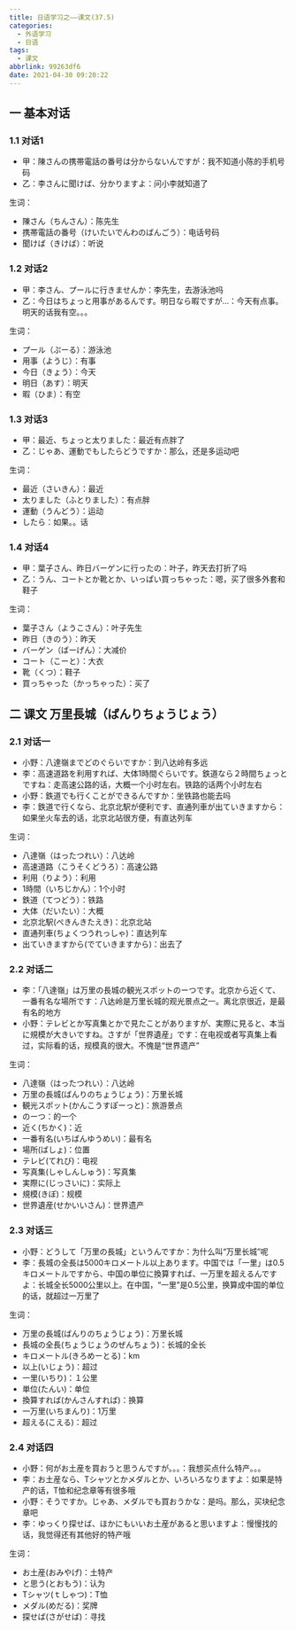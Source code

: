 ```yaml
---
title: 日语学习之——课文(37.5)
categories:
  - 外语学习
  - 日语
tags:
  - 课文
abbrlink: 99263df6
date: 2021-04-30 09:20:22
---
```

## 一 基本对话

### 1.1 对话1

* 甲：陳さんの携帯電話の番号は分からないんですが：我不知道小陈的手机号码
* 乙：李さんに聞けば、分かりますよ：问小李就知道了

<!--more-->

生词：

* 陳さん（ちんさん）：陈先生
* 携帯電話の番号（けいたいでんわのばんごう）：电话号码
* 聞けば（きけば）：听说

### 1.2 对话2

* 甲：李さん、プールに行きませんか：李先生，去游泳池吗
* 乙：今日はちょっと用事があるんです。明日なら暇ですが...：今天有点事。明天的话我有空。。。

生词：

* プール（ぷーる）：游泳池
* 用事（ようじ）：有事
* 今日（きょう）：今天
* 明日（あす）：明天
* 暇（ひま）：有空

### 1.3 对话3

* 甲：最近、ちょっと太りました：最近有点胖了
* 乙：じゃあ、運動でもしたらどうですか：那么，还是多运动吧

生词：

* 最近（さいきん）：最近
* 太りました（ふとりました）：有点胖
* 運動（うんどう）：运动
* したら：如果。。话

### 1.4 对话4

* 甲：葉子さん、昨日バーゲンに行ったの：叶子，昨天去打折了吗
* 乙：うん、コートとか靴とか、いっぱい買っちゃった：嗯，买了很多外套和鞋子

生词：

* 葉子さん（ようこさん）：叶子先生
* 昨日（きのう）：昨天
* バーゲン（ばーげん）：大减价
* コート（こーと）：大衣
* 靴（くつ）：鞋子
* 買っちゃった（かっちゃった）：买了

## 二 课文  万里長城（ばんりちょうじょう）

### 2.1 对话一

* 小野：八達嶺までどのぐらいですか：到八达岭有多远
* 李：高速道路を利用すれば、大体1時間ぐらいです。鉄道なら２時間ちょっとですね：走高速公路的话，大概一个小时左右。铁路的话两个小时左右
* 小野：鉄道でも行くことができるんですか：坐铁路也能去吗
* 李：鉄道で行くなら、北京北駅が便利です、直通列車が出ていきますから：如果坐火车去的话，北京北站很方便，有直达列车

生词：

* 八達嶺（はったつれい）：八达岭
* 高速道路（こうそくどうろ）：高速公路
* 利用（りよう）：利用
* 1時間（いちじかん）：1个小时
* 鉄道（てつどう）：铁路
* 大体（だいたい）：大概
* 北京北駅(ぺきんきたえき)：北京北站
* 直通列車(ちょくつうれっしゃ)：直达列车
* 出ていきますから(でていきますから)：出去了

### 2.2 对话二

* 李：「八達嶺」は万里の長城の観光スポットのーつです。北京から近くて、一番有名な場所です：八达岭是万里长城的观光景点之一。离北京很近，是最有名的地方
* 小野：テレビとか写真集とかで見たことがありますが、実際に見ると、本当に規模が大きいですね。さすが「世界遺産」です：在电视或者写真集上看过，实际看的话，规模真的很大。不愧是“世界遗产”

生词：

* 八達嶺（はったつれい）：八达岭
* 万里の長城(ばんりのちょうじょう)：万里长城
* 観光スポット(かんこうすぽーっと)：旅游景点
* のーつ：的一个
* 近く(ちかく)：近
* 一番有名(いちばんゆうめい)：最有名
* 場所(ばしょ)：位置
* テレビ(てれび)：电视
* 写真集(しゃしんしゅう)：写真集
* 実際に(じっさいに)：实际上
* 規模(きぼ)：规模
* 世界遺産(せかいいさん)：世界遗产

### 2.3 对话三

* 小野：どうして「万里の長城」というんですか：为什么叫“万里长城”呢
* 李：長城の全長は5000キロメートル以上あります。中国では「一里」は0.5キロメートルですから、中国の単位に換算すれば、一万里を超えるんですよ：长城全长5000公里以上。在中国，“一里”是0.5公里，换算成中国的单位的话，就超过一万里了

生词：

* 万里の長城(ばんりのちょうじょう)：万里长城
* 長城の全長(ちょうじょうのぜんちょう)：长城的全长
* キロメートル(きろめーとる)：km
* 以上(いじょう)：超过
* 一里(いちり)：１公里
* 単位(たんい)：单位
* 換算すれば(かんさんすれば)：换算
* 一万里(いちまんり)：1万里
* 超える(こえる)：超过

### 2.4 对话四

* 小野：何がお土産を買おうと思うんですが。。。：我想买点什么特产。。。
* 李：お土産なら、Tシャツとかメダルとか、いろいろなりますよ：如果是特产的话，T恤和纪念章等有很多哦
* 小野：そうですか。じゃあ、メダルでも買おうかな：是吗。那么，买块纪念章吧
* 李：ゆっくり探せば、ほかにもいいお土産があると思いますよ：慢慢找的话，我觉得还有其他好的特产哦

生词：

* お土産(おみやげ)：土特产
* と思う(とおもう)：认为
* Tシャツ(ｔしゃつ)：T恤
* メダル(めだる)：奖牌
* 探せば(さがせば)：寻找

